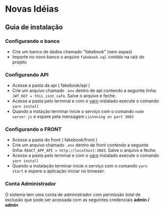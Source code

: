 # Novas Idéias

## Guia de instalação

###  Configurando o banco

 - Crie um banco de dados chamado "fakebook" (sem aspas)
 - Importe no novo banco o arquivo `fakebook.sql` contido na raiz do projeto
 
 ### Configurando API
  - Acesse a pasta da api  ( fakebook/api )
  - Crie um arquivo chamado `.env` dentro de api contendo a seguinte linha: `JWT_KEY = this_isnt_safe`. Salve o arquivo e feche.
  - Acesse a pasta pelo terminal e com o [yarn](https://yarnpkg.com/lang/en/) instalado execute o comando `yarn install`
  - Quando a instação terminar inicie o serviço com o comando `node server.js` e espere pela mensagem `Listening on port 3003`
  
### Configurando o FRONT

 - Acesse a pasta do front ( fakebook/front )
 - Crie um arquivo chamado `.env` dentro de front contendo a seguinte linha: `REACT_APP_API = http://localhost:3003`. Salve o arquivo e feche.
 - Acesse a pasta pelo terminal e com o [yarn](https://yarnpkg.com/lang/en/) instalado execute o comando `yarn install`
 - Quando a instalação terminar inicie o serviço com o comando `yarn start` e espere a aplicação iniciar no browser.

### Conta Administrador
 O sistema tem uma conta de administrador com permissão total de exclusão que pode ser acessada com as seguintes credenciais
    **admin / admin**

    
